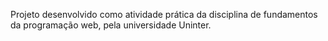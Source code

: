 Projeto desenvolvido como atividade prática da disciplina de fundamentos da programação web, pela universidade Uninter.
